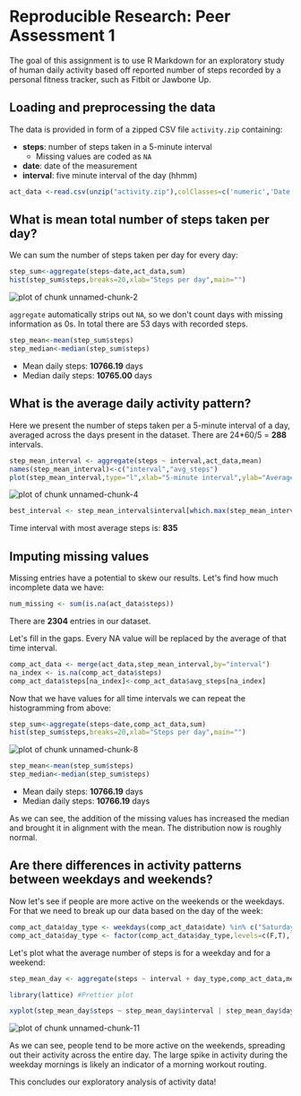 # Reproducible Research: Peer Assessment 1

The goal of this assignment is to use R Markdown for an exploratory study of human daily activity based off reported number of steps recorded by a personal fitness tracker, such as Fitbit or Jawbone Up. 

## Loading and preprocessing the data

The data is provided in form of a zipped CSV file `activity.zip` containing:

* **steps**: number of steps taken in a 5-minute interval
    * Missing values are coded as `NA`
* **date**: date of the measurement
* **interval**: five minute interval of the day (hhmm)


```r
act_data <-read.csv(unzip("activity.zip"),colClasses=c('numeric','Date','numeric'))
```

## What is mean total number of steps taken per day?

We can sum the number of steps taken per day for every day:


```r
step_sum<-aggregate(steps~date,act_data,sum)
hist(step_sum$steps,breaks=20,xlab="Steps per day",main="")
```

![plot of chunk unnamed-chunk-2](figure/unnamed-chunk-2.png) 

`aggregate` automatically strips out `NA`, so we don't count days with missing information as 0s. In total there are 53 days with recorded steps.


```r
step_mean<-mean(step_sum$steps)
step_median<-median(step_sum$steps)
```

* Mean daily steps: **10766.19** days
* Median daily steps: **10765.00** days

## What is the average daily activity pattern?

Here we present the number of steps taken per a 5-minute interval of a day, averaged across the days present in the dataset. There are 24*60/5 = **288** intervals.


```r
step_mean_interval <- aggregate(steps ~ interval,act_data,mean)
names(step_mean_interval)<-c("interval","avg_steps")
plot(step_mean_interval,type="l",xlab="5-minute interval",ylab="Average # of steps",main="")
```

![plot of chunk unnamed-chunk-4](figure/unnamed-chunk-4.png) 


```r
best_interval <- step_mean_interval$interval[which.max(step_mean_interval$avg_steps)]
```

Time interval with most average steps is: **835**

## Imputing missing values

Missing entries have a potential to skew our results. Let's find how much incomplete data we have:


```r
num_missing <- sum(is.na(act_data$steps))
```

There are **2304** entries in our dataset.

Let's fill in the gaps. Every NA value will be replaced by the average of that time interval.


```r
comp_act_data <- merge(act_data,step_mean_interval,by="interval")
na_index <- is.na(comp_act_data$steps)
comp_act_data$steps[na_index]<-comp_act_data$avg_steps[na_index]
```

Now that we have values for all time intervals we can repeat the histogramming from above:


```r
step_sum<-aggregate(steps~date,comp_act_data,sum)
hist(step_sum$steps,breaks=20,xlab="Steps per day",main="")
```

![plot of chunk unnamed-chunk-8](figure/unnamed-chunk-8.png) 


```r
step_mean<-mean(step_sum$steps)
step_median<-median(step_sum$steps)
```

* Mean daily steps: **10766.19** days
* Median daily steps: **10766.19** days

As we can see, the addition of the missing values has increased the median and brought it in alignment with the mean. The distribution now is roughly normal.

## Are there differences in activity patterns between weekdays and weekends?

Now let's see if people are more active on the weekends or the weekdays. For that we need to break up our data based on the day of the week:


```r
comp_act_data$day_type <- weekdays(comp_act_data$date) %in% c("Saturday","Sunday")
comp_act_data$day_type <- factor(comp_act_data$day_type,levels=c(F,T),labels=c("Weekday","Weekend"))
```

Let's plot what the average number of steps is for a weekday and for a weekend:


```r
step_mean_day <- aggregate(steps ~ interval + day_type,comp_act_data,mean)

library(lattice) #Prettier plot

xyplot(step_mean_day$steps ~ step_mean_day$interval | step_mean_day$day_type,type="l",layout=c(1,2),xlab="5-minute interval",ylab="Average # of steps",main="")
```

![plot of chunk unnamed-chunk-11](figure/unnamed-chunk-11.png) 

As we can see, people tend to be more active on the weekends, spreading out their activity across the entire day. The large spike in activity during the weekday mornings is likely an indicator of a morning workout routing.

This concludes our exploratory analysis of activity data!
